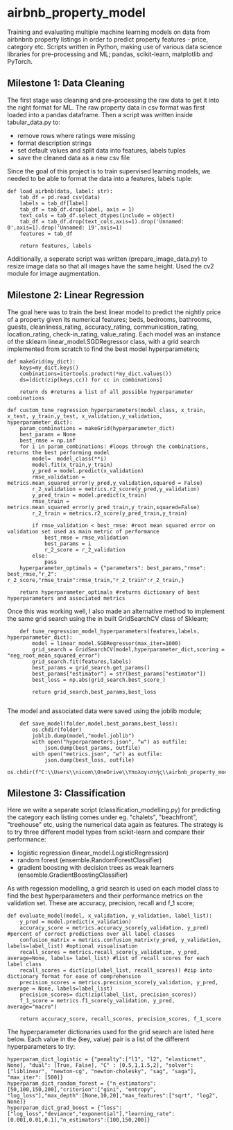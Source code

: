 # airbnb_property_model
Training and evaluating multiple machine learning models on data from airbnbnb property listings in order to predict property features - price, category etc. Scripts written in Python, making use of various data science libraries for pre-processing and ML; pandas, scikit-learn, matplotlib and PyTorch.

## Milestone 1: Data Cleaning
The first stage was cleaning and pre-processing the raw data to get it into the right format for ML. The raw property data in csv format was first loaded into a pandas dataframe. Then a script was written inside tabular_data.py to:
  * remove rows where ratings were missing 
  * format description strings 
  * set default values and split data into features, labels tuples 
  * save the cleaned data as a new csv file


Since the goal of this project is to train supervised learning models, we needed to be able to format the data into a features, labels tuple:
```
def load_airbnb(data, label: str):
    tab_df = pd.read_csv(data)
    labels = tab_df[label]
    tab_df = tab_df.drop(label, axis = 1)
    text_cols = tab_df.select_dtypes(include = object)
    tab_df = tab_df.drop(text_cols,axis=1).drop('Unnamed: 0',axis=1).drop('Unnamed: 19',axis=1)
    features = tab_df
    
    return features, labels
```
Additionally, a seperate script was written (prepare_image_data.py) to resize image data so that all images have the same height. Used the cv2 module for image augmentation.
 
## Milestone 2: Linear Regression 
The goal here was to train the best linear model to predict the nightly price of a property given its numerical features; beds, bedrooms, bathrooms, guests, cleanliness_rating, accuracy_rating, communication_rating, location_rating, check-in_rating, value_rating. Each model was an instance of the sklearn linear_model.SGDRegressor class, with a grid search implemented from scratch to find the best model hyperparameters;

```
def makeGrid(my_dict):  
    keys=my_dict.keys()
    combinations=itertools.product(*my_dict.values())
    ds=[dict(zip(keys,cc)) for cc in combinations]
    
    return ds #returns a list of all possible hyperparameter combinations

def custom_tune_regression_hyperparameters(model_class, x_train, x_test, y_train,y_test, x_validation,y_validation, hyperparameter_dict): 
    param_combinations = makeGrid(hyperparameter_dict)
    best_params = None
    best_rmse = np.inf
    for i in param_combinations: #loops through the combinations, returns the best performing model
        model=  model_class(**i)
        model.fit(x_train,y_train)
        y_pred = model.predict(x_validation)
        rmse_validation = metrics.mean_squared_error(y_pred,y_validation,squared = False)
        r_2_validation = metrics.r2_score(y_pred,y_validation)
        y_pred_train = model.predict(x_train)
        rmse_train = metrics.mean_squared_error(y_pred_train,y_train,squared=False)
        r_2_train = metrics.r2_score(y_pred_train,y_train)
        
        if rmse_validation < best_rmse: #root mean squared error on validation set used as main metric of performance
            best_rmse = rmse_validation 
            best_params = i
            r_2_score = r_2_validation 
        else:
            pass
    hyperparameter_optimals = {"parameters": best_params,"rmse": best_rmse,"r_2": r_2_score,"rmse_train":rmse_train,"r_2_train":r_2_train,}
    
    return hyperparameter_optimals #returns dictionary of best hyperparameters and associated metrics
```
Once this was working well, I also made an alternative method to implement the same grid search using the in built GridSearchCV class of Sklearn;
```
    def tune_regression_model_hyperparameters(features,labels, hyperparameter_dict):
        model = linear_model.SGDRegressor(max_iter=1000)
        grid_search = GridSearchCV(model,hyperparameter_dict,scoring = "neg_root_mean_squared_error")
        grid_search.fit(features,labels)
        best_params = grid_search.get_params()
        best_params["estimator"] = str(best_params["estimator"])
        best_loss = np.abs(grid_search.best_score_)
        
        return grid_search,best_params,best_loss
    
```
The model and associated data were saved using the joblib module;
```
    def save_model(folder,model,best_params,best_loss):
        os.chdir(folder)
        joblib.dump(model,"model.joblib")
        with open("hyperparameters.json", "w") as outfile:
            json.dump(best_params, outfile)
        with open("metrics.json", "w") as outfile:
            json.dump(best_loss, outfile)
        os.chdir(f"C:\\Users\\nicom\\OneDrive\\Υπολογιστής\\airbnb_property_model")
```
## Milestone 3: Classification 
Here we write a separate script (classification_modelling.py) for predicting the category each listing comes under eg. "chalets", "beachfront", "treehouse" etc, using the numerical data again as features. The strategy is to try three different model types from scikit-learn and compare their performance:

  * logistic regression (linear_model.LogisticRegression)
  * random forest (ensemble.RandomForestClassifier)
  * gradient boosting with decision trees as weak learners (ensemble.GradientBoostingClassifier)

As with regession modelling, a grid search is used on each model class to find the best hyperparameters and their performance metrics on the validation set. These are accuracy, precision, recall and f_1 score;
```
def evaluate_model(model, x_validation, y_validation, label_list):
    y_pred = model.predict(x_validation)
    accuracy_score = metrics.accuracy_score(y_validation, y_pred) #percent of correct predictions over all label classes
    confusion_matrix = metrics.confusion_matrix(y_pred, y_validation, labels=label_list) #optional visualisation 
    recall_scores = metrics.recall_score(y_validation, y_pred, average=None, labels= label_list) #list of recall scores for each label class
    recall_scores = dict(zip(label_list, recall_scores)) #zip into dictionary format for ease of comprehension
    precision_scores = metrics.precision_score(y_validation, y_pred, average = None, labels=label_list)
    precision_scores= dict(zip(label_list, precision_scores))
    f_1_score = metrics.f1_score(y_validation, y_pred, average="macro")
    
    return accuracy_score, recall_scores, precision_scores, f_1_score
```
The hyperparameter dictionaries used for the grid search are listed here below. Each value in the (key, value) pair is a list of the different hyperparameters to try:
```
hyperparam_dict_logistic = {"penalty":["l1", "l2", "elasticnet", None], "dual": [True, False], "C" : [0.5,1,1.5,2], "solver":["liblinear", "newton-cg", "newton-cholesky", "sag", "saga"], "max_iter": [500]}
hyperparam_dict_random_forest = {"n_estimators":[50,100,150,200],"criterion":["gini", "entropy", "log_loss"],"max_depth":[None,10,20],"max_features":["sqrt", "log2", None]}
hyperparam_dict_grad_boost = {"loss":["log_loss","deviance","exponential"],"learning_rate":[0.001,0.01,0.1],"n_estimators":[100,150,200]}
```
